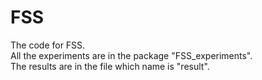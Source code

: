 # FSS

The code for FSS.  
All the experiments are in the package "FSS_experiments".   
The results are in the file which name is "result".

